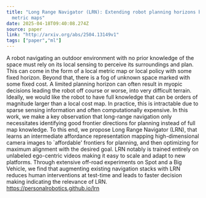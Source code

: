 ```yaml
---
title: "Long Range Navigator (LRN): Extending robot planning horizons beyond
  metric maps"
date: 2025-04-18T09:40:08.274Z
source: paper
link: "http://arxiv.org/abs/2504.13149v1"
tags: ["paper","ml"]
---
```

A robot navigating an outdoor environment with no prior knowledge of the
space must rely on its local sensing to perceive its surroundings and plan.
This can come in the form of a local metric map or local policy with some fixed
horizon. Beyond that, there is a fog of unknown space marked with some fixed
cost. A limited planning horizon can often result in myopic decisions leading
the robot off course or worse, into very difficult terrain. Ideally, we would
like the robot to have full knowledge that can be orders of magnitude larger
than a local cost map. In practice, this is intractable due to sparse sensing
information and often computationally expensive. In this work, we make a key
observation that long-range navigation only necessitates identifying good
frontier directions for planning instead of full map knowledge. To this end, we
propose Long Range Navigator (LRN), that learns an intermediate affordance
representation mapping high-dimensional camera images to `affordable' frontiers
for planning, and then optimizing for maximum alignment with the desired goal.
LRN notably is trained entirely on unlabeled ego-centric videos making it easy
to scale and adapt to new platforms. Through extensive off-road experiments on
Spot and a Big Vehicle, we find that augmenting existing navigation stacks with
LRN reduces human interventions at test-time and leads to faster decision
making indicating the relevance of LRN. https://personalrobotics.github.io/lrn
